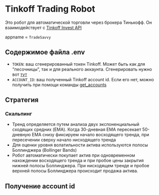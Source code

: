 # Tinkoff Trading Robot

Это робот для автоматической торговли через брокера Тинькофф. Он взаимодействует
с [Tinkoff Invest API](https://russianinvestments.github.io/investAPI/)

appname = `TradeSavvy`

## Содержимое файла .env

- `TOKEN`: ваш сгенерированный токен Tinkoff. Может быть как для "песочницы", так и для реального аккаунта.
  Сгенерировать нужно
  вот [тут](https://www.tinkoff.ru/invest/settings/)
- `ACCOUNT_ID`: ваш полученный Tinkoff account id. Если его нет, можно получить при помощи
  команды [get_accounts](#получение-account-id)

## Стратегия

### Скальпинг

- Тренд определяется путем анализа двух экспоненциальный сходящих средних (EMA). Когда 30-дневная EMA пересекает
  50-дневную EMA снизу фиксируем начало восходящего тренда, при пересечении сверху начало нисходящего тренда
- Для оценки уровня волатильности актива используются полосы Боллинджера (Bollinger Bands)
- Робот автоматически покупает актив при одновременном нахождении восходящего тренда и при пробое цены закрытия нижней
  полосы Боллинджера. При нисходящем тренде и пробое верхней полосы Боллинджера происходит продажа актива.

## Получение account id